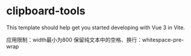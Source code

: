 # clipboard-tools

This template should help get you started developing with Vue 3 in Vite.

应用限制：width最小为800
保留纯文本中的空格、换行：whitespace-pre-wrap
